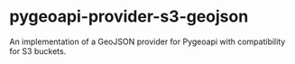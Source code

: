 # pygeoapi-provider-s3-geojson
An implementation of a GeoJSON provider for Pygeoapi with compatibility for S3 buckets.
